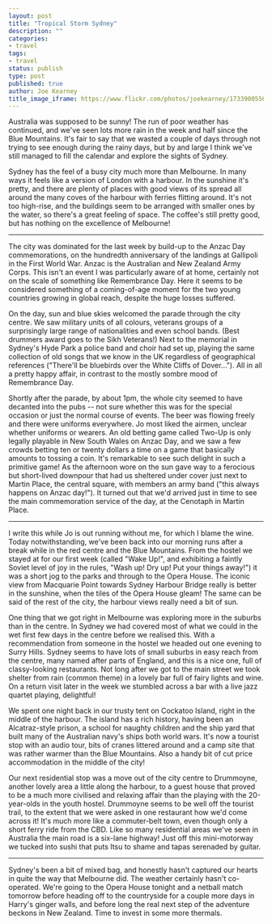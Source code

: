 ```yaml
---
layout: post
title: "Tropical Storm Sydney"
description: ""
categories:
- travel
tags:
- travel
status: publish
type: post
published: true
author: Joe Kearney
title_image_iframe: https://www.flickr.com/photos/joekearney/17339005565/in/set-72157652300500261/player/
---
```


Australia was supposed to be sunny! The run of poor weather has continued, and we've seen lots more rain in the week and half since the Blue Mountains. It's fair to say that we wasted a couple of days through not trying to see enough during the rainy days, but by and large I think we've still managed to fill the calendar and explore the sights of Sydney.

Sydney has the feel of a busy city much more than Melbourne. In many ways it feels like a version of London with a harbour. In the sunshine it's pretty, and there are plenty of places with good views of its spread all around the many coves of the harbour with ferries flitting around. It's not too high-rise, and the buildings seem to be arranged with smaller ones by the water, so there's a great feeling of space. The coffee's still pretty good, but has nothing on the excellence of Melbourne!

***

The city was dominated for the last week by build-up to the Anzac Day commemorations, on the hundredth anniversary of the landings at Gallipoli in the First World War. Anzac is the Australian and New Zealand Army Corps. This isn't an event I was particularly aware of at home, certainly not on the scale of something like Remembrance Day. Here it seems to be considered something of a coming-of-age moment for the two young countries growing in global reach, despite the huge losses suffered.

On the day, sun and blue skies welcomed the parade through the city centre. We saw military units of all colours, veterans groups of a surprisingly large range of nationalities and even school bands. (Best drummers award goes to the Sikh Veterans!) Next to the memorial in Sydney's Hyde Park a police band and choir had set up, playing the same collection of old songs that we know in the UK regardless of geographical references ("There'll be bluebirds over the White Cliffs of Dover..."). All in all a pretty happy affair, in contrast to the mostly sombre mood of Remembrance Day.

Shortly after the parade, by about 1pm, the whole city seemed to have decanted into the pubs -- not sure whether this was for the special occasion or just the normal course of events. The beer was flowing freely and there were uniforms everywhere. Jo most liked the airmen, unclear whether uniforms or wearers. An old betting game called Two-Up is only legally playable in New South Wales on Anzac Day, and we saw a few crowds betting ten or twenty dollars a time on a game that basically amounts to tossing a coin. It's remarkable to see such delight in such a primitive game! As the afternoon wore on the sun gave way to a ferocious but short-lived downpour that had us sheltered under cover just next to Martin Place, the central square, with members an army band ("this always happens on Anzac day!"). It turned out that we'd arrived just in time to see the main commemoration service of the day, at the Cenotaph in Martin Place.

***

I write this while Jo is out running without me, for which I blame the wine. Today notwithstanding, we've been back into our morning runs after a break while in the red centre and the Blue Mountains. From the hostel we stayed at for our first week (called "Wake Up!", and exhibiting a faintly Soviet level of joy in the rules, "Wash up! Dry up! Put your things away!") it was a short jog to the parks and through to the Opera House. The iconic view from Macquarie Point towards Sydney Harbour Bridge really is better in the sunshine, when the tiles of the Opera House gleam! The same can be said of the rest of the city, the harbour views really need a bit of sun.

One thing that we got right in Melbourne was exploring more in the suburbs than in the centre. In Sydney we had covered most of what we could in the wet first few days in the centre before we realised this. With a recommendation from someone in the hostel we headed out one evening to Surry Hills. Sydney seems to have lots of small suburbs in easy reach from the centre, many named after parts of England, and this is a nice one, full of classy-looking restaurants. Not long after we got to the main street we took shelter from rain (common theme) in a lovely bar full of fairy lights and wine. On a return visit later in the week we stumbled across a bar with a live jazz quartet playing, delightful!

We spent one night back in our trusty tent on Cockatoo Island, right in the middle of the harbour. The island has a rich history, having been an Alcatraz-style prison, a school for naughty children and the ship yard that built many of the Australian navy's ships both world wars. It's now a tourist stop with an audio tour, bits of cranes littered around and a camp site that was rather warmer than the Blue Mountains. Also a handy bit of cut price accommodation in the middle of the city!

Our next residential stop was a move out of the city centre to Drummoyne, another lovely area a little along the harbour, to a guest house that proved to be a much more civilised and relaxing affair than the playing with the 20-year-olds in the youth hostel. Drummoyne seems to be well off the tourist trail, to the extent that we were asked in one restaurant how we'd come across it! It's much more like a commuter-belt town, even though only a short ferry ride from the CBD. Like so many residential areas we've seen in Australia the main road is a six-lane highway! Just off this mini-motorway we tucked into sushi that puts Itsu to shame and tapas serenaded by guitar.

***

Sydney's been a bit of mixed bag, and honestly hasn't captured our hearts in quite the way that Melbourne did. The weather certainly hasn't co-operated. We're going to the Opera House tonight and a netball match tomorrow before heading off to the countryside for a couple more days in Harry's ginger walls, and before long the real next step of the adventure beckons in New Zealand. Time to invest in some more thermals.